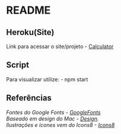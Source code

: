 # README
## Heroku(Site)
Link para acessar o site/projeto - [Calculator](https://riicky-hub-calculator.herokuapp.com/)

## Script
Para visualizar utilize: - npm start

## Referências

_Fontes do Google Fonts - [GoogleFonts](https://fonts.google.com/)_  
_Baseado em design do Mac -  [Design](https://www.pngegg.com/pt/png-orjgb)._  
_Ilustrações e ícones vem do Icons8 - [Icons8](https://icons8.com/)_
